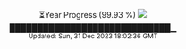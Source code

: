 <p align="center">
⏳Year Progress (99.93 %) <img src="https://file5s.ratemyserver.net/mobs/1062.gif"><br>
█████████████████████████████▁ <br>
<sub>Updated: Sun, 31 Dec 2023 18:02:36 GMT</sub>
</p>

